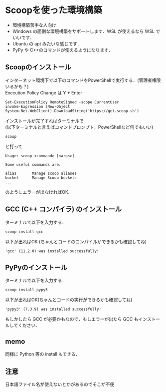 # Scoopを使った環境構築

* 環境構築苦手な人向け
* Windows の面倒な環境構築をサポートします．WSL が使えるなら WSL でいいです． 
* Ubuntu の apt みたいな感じです．
* PyPy や C++のコマンドが使えるようになります．

## Scoopのインストール
インターネット環境下で以下のコマンドをPowerShellで実行する．(管理者権限いるかも？)　  
Execution Policy Change は Y + Enter
```
Set-ExecutionPolicy RemoteSigned -scope CurrentUser
invoke-Expression (New-Object System.Net.WebClient).DownloadString('https://get.scoop.sh')
```

インストールが完了すればターミナルで  
(以下ターミナルと言えばコマンドプロンプト，PowerShellなど何でもいい)
```
scoop 
```
と打って
```
Usage: scoop <command> [<args>]

Some useful commands are:

alias       Manage scoop aliases
bucket      Manage Scoop buckets
...
```

のようにエラーが出なければOK.

## GCC (C++ コンパイラ) のインストール
ターミナルで以下を入力する．
```
scoop install gcc
```
以下が出ればOK (ちゃんとコードのコンパイルができるかも確認してね)
```
'gcc' (11.2.0) was installed successfully!
```


## PyPyのインストール
ターミナルで以下を入力する．
```
scoop install pypy3
```

以下が出ればOK(ちゃんとコードの実行ができるかも確認してね)

```
'pypy3' (7.3.9) was installed successfully!
```


もしかしたら GCC が必要かもなので，もしエラーが出たら GCC もインストールしてください．

## memo

同様に Python 等の install もできる．

## 注意
日本語ファイル名が使えないとかがあるのでそこが不便